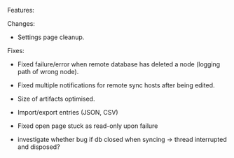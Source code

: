 Features:

Changes:
* Settings page cleanup.

Fixes:
* Fixed failure/error when remote database has deleted a node (logging path of wrong node).
* Fixed multiple notifications for remote sync hosts after being edited.



* Size of artifacts optimised.



* Import/export entries (JSON, CSV)

* Fixed open page stuck as read-only upon failure





* investigate whether bug if db closed when syncing -> thread interrupted and disposed?

